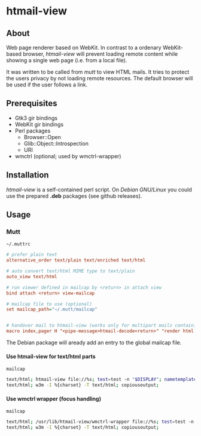 htmail-view
===========

About
-----

Web page renderer based on WebKit. In contrast to a ordenary WebKit-based
browser, *htmail-view* will prevent loading remote content while showing
a single web page (i.e. from a local file).

It was written to be called from *mutt* to view HTML mails. It tries to
protect the users privacy by not loading remote resources. The default
browser will be used if the user follows a link.


Prerequisites
-------------

- Gtk3 gir bindings
- WebKit gir bindings
- Perl packages
  - Browser::Open
  - Glib::Object::Introspection
  - URI
- wmctrl (optional; used by wmctrl-wrapper)


Installation
------------

*htmail-view* is a self-contained perl script. On *Debian GNU/Linux* you
could use the prepared **.deb** packages (see github releases).


Usage
-----


### Mutt


`~/.muttrc`
```ini
# prefer plain text
alternative_order text/plain text/enriched text/html

# auto convert text/html MIME type to text/plain
auto_view text/html

# run viewer defined in mailcap by <return> in attach view
bind attach <return> view-mailcap

# mailcap file to use (optional)
set mailcap_path="~/.mutt/mailcap"


# handover mail to htmail-view (works only for multipart mails containing text/html payload)
macro index,pager H "<pipe-message>htmail-decode<return>" "render html mail using htmail-view"
```

The Debian package will aready add an entry to the global mailcap file.


#### Use htmail-view for text/html parts

`mailcap`
```bash
text/html; htmail-view file://%s; test=test -n "$DISPLAY"; nametemplate=%s.html; needsterminal;
text/html; w3m -I %{charset} -T text/html; copiousoutput;
```


#### Use wmctrl wrapper (focus handling)

`mailcap`
```bash
text/html; /usr/lib/htmail-view/wmctrl-wrapper file://%s; test=test -n "$DISPLAY"; nametemplate=%s.html; needsterminal;
text/html; w3m -I %{charset} -T text/html; copiousoutput;
```
